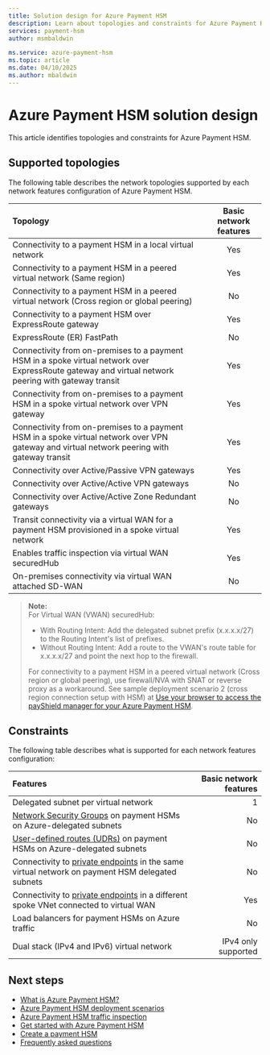 ```yaml
---
title: Solution design for Azure Payment HSM
description: Learn about topologies and constraints for Azure Payment HSM
services: payment-hsm
author: msmbaldwin

ms.service: azure-payment-hsm
ms.topic: article
ms.date: 04/10/2025
ms.author: mbaldwin
---
```


# Azure Payment HSM solution design

This article identifies topologies and constraints for Azure Payment HSM.

## Supported topologies

The following table describes the network topologies supported by each network features configuration of Azure Payment HSM.

|Topology |Basic network features |
| :------------------------------------------------------------- |:---------------:|
|Connectivity to a payment HSM in a local virtual network | Yes |
|Connectivity to a payment HSM in a peered virtual network (Same region) | Yes |
|Connectivity to a payment HSM in a peered virtual network (Cross region or global peering) | No |
|Connectivity to a payment HSM over ExpressRoute gateway | Yes |
|ExpressRoute (ER) FastPath | No |
|Connectivity from on-premises to a payment HSM in a spoke virtual network over ExpressRoute gateway and virtual network peering with gateway transit | Yes |
|Connectivity from on-premises to a payment HSM in a spoke virtual network over VPN gateway | Yes |
|Connectivity from on-premises to a payment HSM in a spoke virtual network over VPN gateway and virtual network peering with gateway transit | Yes |
|Connectivity over Active/Passive VPN gateways | Yes |
|Connectivity over Active/Active VPN gateways | No |
|Connectivity over Active/Active Zone Redundant gateways | No |
|Transit connectivity via a virtual WAN for a payment HSM provisioned in a spoke virtual network | Yes |
|Enables traffic inspection via virtual WAN securedHub | Yes |
|On-premises connectivity via virtual WAN attached SD-WAN | No |

> **Note:**  
> For Virtual WAN (VWAN) securedHub:  
> - With Routing Intent: Add the delegated subnet prefix (x.x.x.x/27) to the Routing Intent's list of prefixes.  
> - Without Routing Intent: Add a route to the VWAN's route table for x.x.x.x/27 and point the next hop to the firewall.
>
> For connectivity to a payment HSM in a peered virtual network (Cross region or global peering), use firewall/NVA with SNAT or reverse proxy as a workaround. See sample deployment scenario 2 (cross region connection setup with HSM) at [Use your browser to access the payShield manager for your Azure Payment HSM](/azure/payment-hsm/access-payshield-manager).

## Constraints

The following table describes what is supported for each network features configuration:

|Features |Basic network features |
| :------------------------------------------------------------- | -------------------: |
|Delegated subnet per virtual network | 1 |
|[Network Security Groups](/azure/virtual-network/network-security-groups-overview) on payment HSMs on Azure-delegated subnets | No |
|[User-defined routes (UDRs)](/azure/virtual-network/virtual-networks-udr-overview#user-defined) on payment HSMs on Azure-delegated subnets | No |
|Connectivity to [private endpoints](/azure/private-link/private-endpoint-overview) in the same virtual network on payment HSM delegated subnets | No |
|Connectivity to [private endpoints](/azure/private-link/private-endpoint-overview) in a different spoke VNet connected to virtual WAN | Yes |
|Load balancers for payment HSMs on Azure traffic | No |
|Dual stack (IPv4 and IPv6) virtual network | IPv4 only supported |

## Next steps

- [What is Azure Payment HSM?](overview.md)
- [Azure Payment HSM deployment scenarios](deployment-scenarios.md)
- [Azure Payment HSM traffic inspection](inspect-traffic.md)
- [Get started with Azure Payment HSM](getting-started.md)
- [Create a payment HSM](create-payment-hsm.md)
- [Frequently asked questions](faq.yml)
